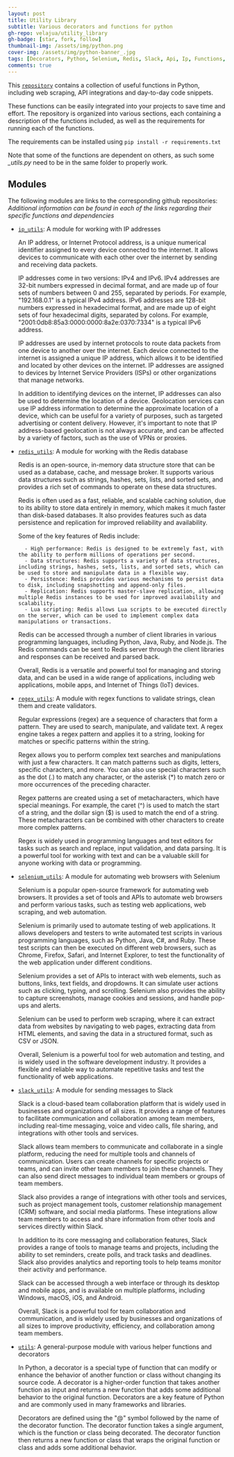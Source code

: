 ```yaml
---
layout: post
title: Utility Library
subtitle: Various decorators and functions for python
gh-repo: velajua/utility_library
gh-badge: [star, fork, follow]
thumbnail-img: /assets/img/python.png
cover-img: /assets/img/python-banner_.jpg
tags: [Decorators, Python, Selenium, Redis, Slack, Api, Ip, Functions, Regex]
comments: true
---
```


This [`repository`](https://github.com/velajua/utility_library) contains a collection of useful functions in Python, including web scraping, API integrations and day-to-day code snippets.

These functions can be easily integrated into your projects to save time and effort. The repository is organized into various sections, each containing a description of the functions included, as well as the requirements for running each of the functions.

The requirements can be installed using `pip install -r requirements.txt` 

Note that some of the functions are dependent on others, as such some *_utils.py* need to be in the same folder to properly work.

## Modules

The following modules are links to the corresponding github repositories:
*Additional information can be found in each of the links regarding their specific functions and dependencies*

- [`ip_utils`](https://github.com/velajua/utility_library/tree/main/ip_utils): A module for working with IP addresses

    An IP address, or Internet Protocol address, is a unique numerical identifier assigned to every device connected to the internet. It allows devices to communicate with each other over the internet by sending and receiving data packets.

    IP addresses come in two versions: IPv4 and IPv6. IPv4 addresses are 32-bit numbers expressed in decimal format, and are made up of four sets of numbers between 0 and 255, separated by periods. For example, "192.168.0.1" is a typical IPv4 address. IPv6 addresses are 128-bit numbers expressed in hexadecimal format, and are made up of eight sets of four hexadecimal digits, separated by colons. For example, "2001:0db8:85a3:0000:0000:8a2e:0370:7334" is a typical IPv6 address.

    IP addresses are used by internet protocols to route data packets from one device to another over the internet. Each device connected to the internet is assigned a unique IP address, which allows it to be identified and located by other devices on the internet. IP addresses are assigned to devices by Internet Service Providers (ISPs) or other organizations that manage networks.

    In addition to identifying devices on the internet, IP addresses can also be used to determine the location of a device. Geolocation services can use IP address information to determine the approximate location of a device, which can be useful for a variety of purposes, such as targeted advertising or content delivery. However, it's important to note that IP address-based geolocation is not always accurate, and can be affected by a variety of factors, such as the use of VPNs or proxies.

- [`redis_utils`](https://github.com/velajua/utility_library/tree/main/redis_utils): A module for working with the Redis database

    Redis is an open-source, in-memory data structure store that can be used as a database, cache, and message broker. It supports various data structures such as strings, hashes, sets, lists, and sorted sets, and provides a rich set of commands to operate on these data structures.

    Redis is often used as a fast, reliable, and scalable caching solution, due to its ability to store data entirely in memory, which makes it much faster than disk-based databases. It also provides features such as data persistence and replication for improved reliability and availability.

    Some of the key features of Redis include:

        - High performance: Redis is designed to be extremely fast, with the ability to perform millions of operations per second.
        - Data structures: Redis supports a variety of data structures, including strings, hashes, sets, lists, and sorted sets, which can be used to store and manipulate data in a flexible way.
        - Persistence: Redis provides various mechanisms to persist data to disk, including snapshotting and append-only files.
        - Replication: Redis supports master-slave replication, allowing multiple Redis instances to be used for improved availability and scalability.
        - Lua scripting: Redis allows Lua scripts to be executed directly on the server, which can be used to implement complex data manipulations or transactions.
    Redis can be accessed through a number of client libraries in various programming languages, including Python, Java, Ruby, and Node.js. The Redis commands can be sent to Redis server through the client libraries and responses can be received and parsed back.

    Overall, Redis is a versatile and powerful tool for managing and storing data, and can be used in a wide range of applications, including web applications, mobile apps, and Internet of Things (IoT) devices.

- [`regex_utils`](https://github.com/velajua/utility_library/tree/main/regex_utils): A module with regex functions to validate strings, clean them and create validators.

    Regular expressions (regex) are a sequence of characters that form a pattern. They are used to search, manipulate, and validate text. A regex engine takes a regex pattern and applies it to a string, looking for matches or specific patterns within the string.

    Regex allows you to perform complex text searches and manipulations with just a few characters. It can match patterns such as digits, letters, specific characters, and more. You can also use special characters such as the dot (.) to match any character, or the asterisk (*) to match zero or more occurrences of the preceding character.

    Regex patterns are created using a set of metacharacters, which have special meanings. For example, the caret (^) is used to match the start of a string, and the dollar sign ($) is used to match the end of a string. These metacharacters can be combined with other characters to create more complex patterns.

    Regex is widely used in programming languages and text editors for tasks such as search and replace, input validation, and data parsing. It is a powerful tool for working with text and can be a valuable skill for anyone working with data or programming.

- [`selenium_utils`](https://github.com/velajua/utility_library/tree/main/selenium_utils): A module for automating web browsers with Selenium

    Selenium is a popular open-source framework for automating web browsers. It provides a set of tools and APIs to automate web browsers and perform various tasks, such as testing web applications, web scraping, and web automation.

    Selenium is primarily used to automate testing of web applications. It allows developers and testers to write automated test scripts in various programming languages, such as Python, Java, C#, and Ruby. These test scripts can then be executed on different web browsers, such as Chrome, Firefox, Safari, and Internet Explorer, to test the functionality of the web application under different conditions.

    Selenium provides a set of APIs to interact with web elements, such as buttons, links, text fields, and dropdowns. It can simulate user actions such as clicking, typing, and scrolling. Selenium also provides the ability to capture screenshots, manage cookies and sessions, and handle pop-ups and alerts.

    Selenium can be used to perform web scraping, where it can extract data from websites by navigating to web pages, extracting data from HTML elements, and saving the data in a structured format, such as CSV or JSON.

    Overall, Selenium is a powerful tool for web automation and testing, and is widely used in the software development industry. It provides a flexible and reliable way to automate repetitive tasks and test the functionality of web applications.

- [`slack_utils`](https://github.com/velajua/utility_library/tree/main/slack_utils): A module for sending messages to Slack

    Slack is a cloud-based team collaboration platform that is widely used in businesses and organizations of all sizes. It provides a range of features to facilitate communication and collaboration among team members, including real-time messaging, voice and video calls, file sharing, and integrations with other tools and services.

    Slack allows team members to communicate and collaborate in a single platform, reducing the need for multiple tools and channels of communication. Users can create channels for specific projects or teams, and can invite other team members to join these channels. They can also send direct messages to individual team members or groups of team members.

    Slack also provides a range of integrations with other tools and services, such as project management tools, customer relationship management (CRM) software, and social media platforms. These integrations allow team members to access and share information from other tools and services directly within Slack.

    In addition to its core messaging and collaboration features, Slack provides a range of tools to manage teams and projects, including the ability to set reminders, create polls, and track tasks and deadlines. Slack also provides analytics and reporting tools to help teams monitor their activity and performance.

    Slack can be accessed through a web interface or through its desktop and mobile apps, and is available on multiple platforms, including Windows, macOS, iOS, and Android.

    Overall, Slack is a powerful tool for team collaboration and communication, and is widely used by businesses and organizations of all sizes to improve productivity, efficiency, and collaboration among team members.

- [`utils`](https://github.com/velajua/utility_library/tree/main/utils): A general-purpose module with various helper functions and decorators

    In Python, a decorator is a special type of function that can modify or enhance the behavior of another function or class without changing its source code. A decorator is a higher-order function that takes another function as input and returns a new function that adds some additional behavior to the original function. Decorators are a key feature of Python and are commonly used in many frameworks and libraries.

    Decorators are defined using the "@" symbol followed by the name of the decorator function. The decorator function takes a single argument, which is the function or class being decorated. The decorator function then returns a new function or class that wraps the original function or class and adds some additional behavior.
